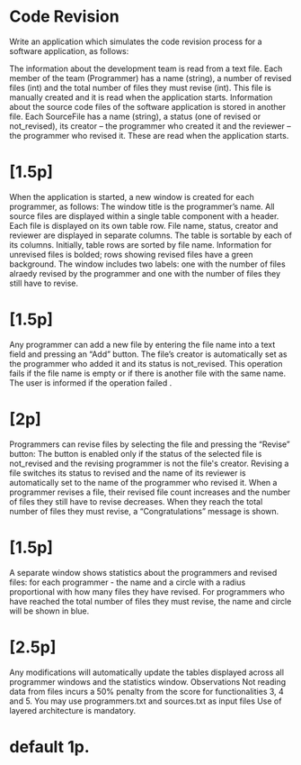 # Code Revision
Write an application which simulates the code revision process for a software application, as follows:

The information about the development team is read from a text file. Each member of the team (Programmer) has a name (string), a number of revised files (int) and the total number of files they must revise (int). This file is manually created and it is read when the application starts.
Information about the source code files of the software application is stored in another file. Each SourceFile has a name (string), a status (one of revised or not_revised), its creator – the programmer who created it and the reviewer – the programmer who revised it. These are read when the application starts.

# [1.5p] 
When the application is started, a new window is created for each programmer, as follows:
The window title is the programmer’s name.
All source files are displayed within a single table component with a header. Each file is displayed on its own table row. File name, status, creator and reviewer are displayed in separate columns. The table is sortable by each of its columns. Initially, table rows are sorted by file name.
Information for unrevised files is bolded; rows showing revised files have a green background.
The window includes two labels: one with the number of files alraedy revised by the programmer and one with the number of files they still have to revise.

# [1.5p] 
Any programmer can add a new file by entering the file name into a text field and pressing an “Add” button. The file’s creator is automatically set as the programmer who added it and its status is not_revised. This operation fails if the file name is empty or if there is another file with the same name. The user is informed if the operation failed .

# [2p] 
Programmers can revise files by selecting the file and pressing the “Revise” button:
The button is enabled only if the status of the selected file is not_revised and the revising programmer is not the file's creator.
Revising a file switches its status to revised and the name of its reviewer is automatically set to the name of the programmer who revised it.
When a programmer revises a file, their revised file count increases and the number of files they still have to revise decreases. When they reach the total number of files they must revise, a “Congratulations” message is shown.

# [1.5p] 
A separate window shows statistics about the programmers and revised files: for each programmer - the name and a circle with a radius proportional with how many files they have revised. For programmers who have reached the total number of files they must revise, the name and circle will be shown in blue.

# [2.5p] 
Any modifications will automatically update the tables displayed across all programmer windows and the statistics window.
Observations
Not reading data from files incurs a 50% penalty from the score for functionalities 3, 4 and 5.
You may use programmers.txt and sources.txt as input files
Use of layered architecture is mandatory.

# default 1p.
